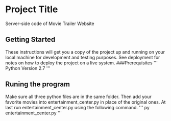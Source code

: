 # Project Title
Server-side code of Movie Trailer Website
## Getting Started
These instructions will get you a copy of the project up and running on your local machine for development and testing purposes. See deployment for notes on how to deploy the project on a live system.
###Prerequisites
'''
Python Version 2.7
'''
## Runing the program
Make sure all three python files are in the same folder. Then add your favorite movies into entertainment_center.py in place of the original ones. At last run entertainment_center.py using the following command.
'''
py entertainment_center.py
'''
